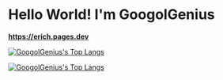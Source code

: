 # Hello World! I'm GoogolGenius
**https://erich.pages.dev**



[![GoogolGenius's Top Langs](https://github-readme-stats.vercel.app/api/top-langs/?username=GoogolGenius&layout=compact&theme=github_dark#gh-dark-mode-only)](https://github.com/GoogolGenius#gh-dark-mode-only)



[![GoogolGenius's Top Langs](https://github-readme-stats.vercel.app/api/top-langs/?username=GoogolGenius&layout=compact&theme=default#gh-light-mode-only)](https://github.com/GoogolGenius#gh-light-mode-only)

